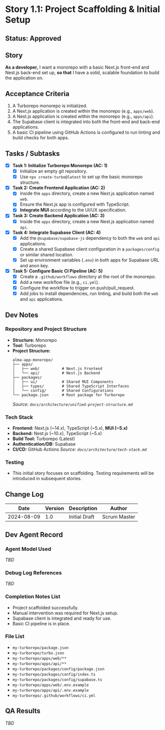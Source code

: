 # Story 1.1: Project Scaffolding & Initial Setup

## Status: Approved

## Story
**As a developer,** I want a monorepo with a basic Next.js front-end and Nest.js back-end set up, **so that** I have a solid, scalable foundation to build the application on.

## Acceptance Criteria
1.  A Turborepo monorepo is initialized.
2.  A Next.js application is created within the monorepo (e.g., `apps/web`).
3.  A Nest.js application is created within the monorepo (e.g., `apps/api`).
4.  The Supabase client is integrated into both the front-end and back-end applications.
5.  A basic CI pipeline using GitHub Actions is configured to run linting and build checks for both apps.

## Tasks / Subtasks
- [x] **Task 1: Initialize Turborepo Monorepo (AC: 1)**
    - [x] Initialize an empty git repository.
    - [x] Use `npx create-turbo@latest` to set up the basic monorepo structure.
- [x] **Task 2: Create Frontend Application (AC: 2)**
    - [x] Inside the `apps` directory, create a new Next.js application named `web`.
    - [x] Ensure the Next.js app is configured with TypeScript.
    - [x] **Integrate MUI** according to the UI/UX specification.
- [x] **Task 3: Create Backend Application (AC: 3)**
    - [x] Inside the `apps` directory, create a new Nest.js application named `api`.
- [x] **Task 4: Integrate Supabase Client (AC: 4)**
    - [x] Add the `@supabase/supabase-js` dependency to both the `web` and `api` applications.
    - [x] Create a shared Supabase client configuration in a `packages/config` or similar shared location.
    - [x] Set up environment variables (`.env`) in both apps for Supabase URL and anon key.
- [x] **Task 5: Configure Basic CI Pipeline (AC: 5)**
    - [x] Create a `.github/workflows` directory at the root of the monorepo.
    - [x] Add a new workflow file (e.g., `ci.yml`).
    - [x] Configure the workflow to trigger on push/pull_request.
    - [x] Add jobs to install dependencies, run linting, and build both the `web` and `api` applications.

## Dev Notes
### Repository and Project Structure
*   **Structure:** Monorepo
*   **Tool:** Turborepo
*   **Project Structure:**
    ```
    alma-app-monorepo/
    ├── apps/
    │   ├── web/          # Next.js Frontend
    │   └── api/          # Nest.js Backend
    ├── packages/
    │   ├── ui/           # Shared MUI Components
    │   ├── types/        # Shared TypeScript Interfaces
    │   └── config/       # Shared Configurations
    └── package.json      # Root package for Turborepo
    ```
    *Source: `docs/architecture/unified-project-structure.md`*

### Tech Stack
*   **Frontend:** Next.js (~14.x), TypeScript (~5.x), **MUI (~5.x)**
*   **Backend:** Nest.js (~10.x), TypeScript (~5.x)
*   **Build Tool:** Turborepo (Latest)
*   **Authentication/DB:** Supabase
*   **CI/CD:** GitHub Actions
    *Source: `docs/architecture/tech-stack.md`*

### Testing
*   This initial story focuses on scaffolding. Testing requirements will be introduced in subsequent stories.

## Change Log
| Date | Version | Description | Author |
| --- | --- | --- | --- |
| 2024-08-09 | 1.0 | Initial Draft | Scrum Master |

## Dev Agent Record
### Agent Model Used
_TBD_

### Debug Log References
_TBD_

### Completion Notes List
- Project scaffolded successfully.
- Manual intervention was required for Next.js setup.
- Supabase client is integrated and ready for use.
- Basic CI pipeline is in place.

### File List
- `my-turborepo/package.json`
- `my-turborepo/turbo.json`
- `my-turborepo/apps/web/**`
- `my-turborepo/apps/api/**`
- `my-turborepo/packages/config/package.json`
- `my-turborepo/packages/config/index.ts`
- `my-turborepo/packages/config/supabase.ts`
- `my-turborepo/apps/web/.env.example`
- `my-turborepo/apps/api/.env.example`
- `my-turborepo/.github/workflows/ci.yml`

## QA Results
_TBD_
